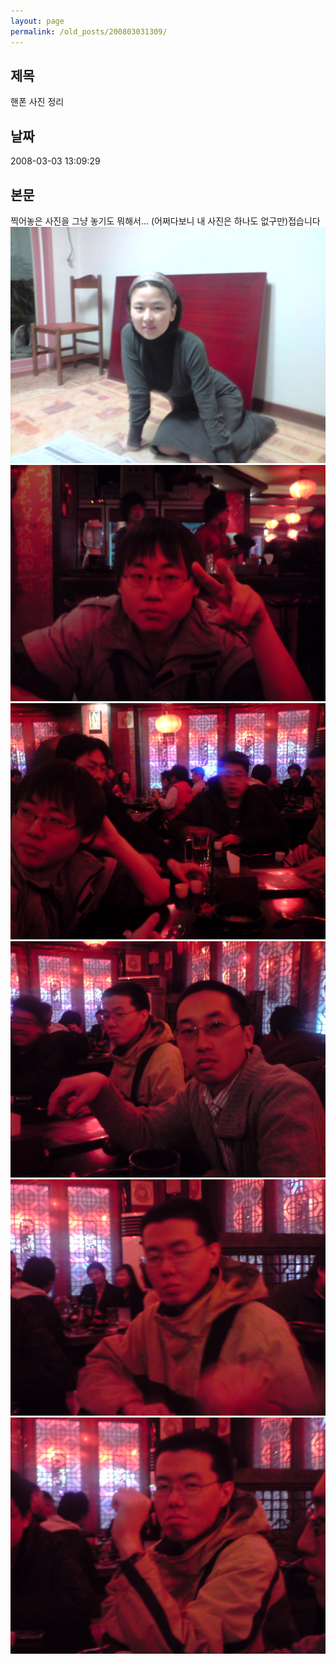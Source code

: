 ```yaml
---
layout: page
permalink: /old_posts/200803031309/
---
```


## 제목
핸폰 사진 정리

## 날짜
2008-03-03 13:09:29

## 본문
찍어놓은 사진을 그냥 놓기도 뭐해서... (어쩌다보니 내 사진은 하나도 없구만)접습니다![c0003499_47cb79011b29d.jpg](200803031309/c0003499_47cb79011b29d.jpg)![c0003499_47cb790266442.jpg](200803031309/c0003499_47cb790266442.jpg)![c0003499_47cb7903ce69b.jpg](200803031309/c0003499_47cb7903ce69b.jpg)![c0003499_47cb79043f281.jpg](200803031309/c0003499_47cb79043f281.jpg)![c0003499_47cb79068f8ac.jpg](200803031309/c0003499_47cb79068f8ac.jpg)![c0003499_47cb7908768b3.jpg](200803031309/c0003499_47cb7908768b3.jpg)